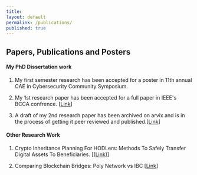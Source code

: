 ```yaml
---
title:
layout: default
permalink: /publications/
published: true
---
```


## Papers, Publications and Posters

#### My PhD Dissertation work

1. My first semester research has been accepted for a poster in 11th annual CAE in Cybersecurity Community Symposium.

2. My 1st research paper has been accepted for a full paper in IEEE's BCCA confrence. [[Link](https://ieeexplore.ieee.org/abstract/document/10844448)]

3. A draft of my 2nd research paper has been archived on arvix and is in the process of getting it peer reviewed and published.[[Link](https://arxiv.org/abs/2504.02128)]

#### Other Research Work

1. Crypto Inheritance Planning For HODLers: Methods To Safely Transfer Digital Assets To Beneficiaries.
[([Link](https://papers.ssrn.com/sol3/papers.cfm?abstract_id=4183803))]

2. Comparing Blockchain Bridges: Poly Network vs IBC
[[Link](https://papers.ssrn.com/sol3/papers.cfm?abstract_id=4196007)]

